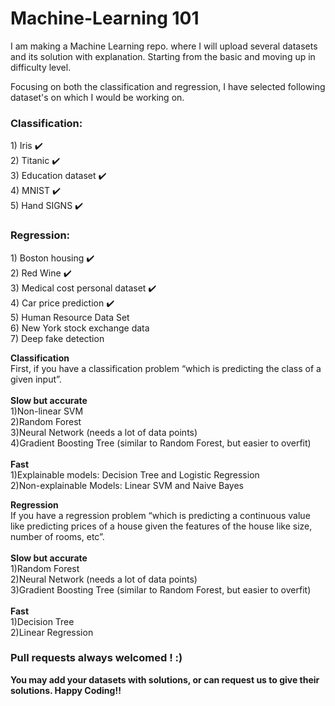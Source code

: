 # Machine-Learning 101

I am making a Machine Learning repo. where I will upload several datasets and its solution with explanation. Starting from the basic and moving up in difficulty level.

Focusing on both the classification and regression, I have selected following dataset's on which I would be working on. 

<b><h3>Classification:</h3></b>
    	1) Iris :heavy_check_mark:<br/> 
    	2) Titanic :heavy_check_mark:<br/>
    	3) Education dataset :heavy_check_mark:<br/>
    	4) MNIST :heavy_check_mark:<br/>
    	5) Hand SIGNS :heavy_check_mark:<br/> 
<b><h3>Regression:</b></h3>
    	1) Boston housing :heavy_check_mark:<br/>
    	2) Red Wine :heavy_check_mark:<br/>
    	3) Medical cost personal dataset :heavy_check_mark:<br/>
    	4) Car price prediction :heavy_check_mark:<br/>
    	5) Human Resource Data Set<br/>
    	6) New York stock exchange data<br/>
    	7) Deep fake detection<br/>
        
<b>Classification</b><br/>
First, if you have a classification problem “which is predicting the class of a given input”.<br/><br/>
<b>Slow but accurate</b><br/>
    1)Non-linear SVM<br/>
    2)Random Forest<br/>
    3)Neural Network (needs a lot of data points)<br/>
    4)Gradient Boosting Tree (similar to Random Forest, but easier to overfit)<br/><br/>
<b>Fast</b><br/>
    1)Explainable models: Decision Tree and Logistic Regression<br/>
    2)Non-explainable Models: Linear SVM and Naive Bayes<br/>        

<b>Regression</b><br/>
If you have a regression problem “which is predicting a continuous value like predicting prices of a house given the features of the house like size, number of rooms, etc”.<br/><br/>
<b>Slow but accurate</b><br/>
    1)Random Forest<br>
    2)Neural Network (needs a lot of data points)<br>
    3)Gradient Boosting Tree (similar to Random Forest, but easier to overfit)<br><br/>
<b>Fast</b><br/>
    1)Decision Tree<br>
    2)Linear Regression<br>

<b><h3>Pull requests always welcomed ! :) </h3></b>
<b>You may add your datasets with solutions, or can request us to give their solutions. Happy Coding!! </b>
